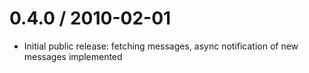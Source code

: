 
0.4.0 / 2010-02-01
==================
  * Initial public release: fetching messages, async notification of new messages implemented
